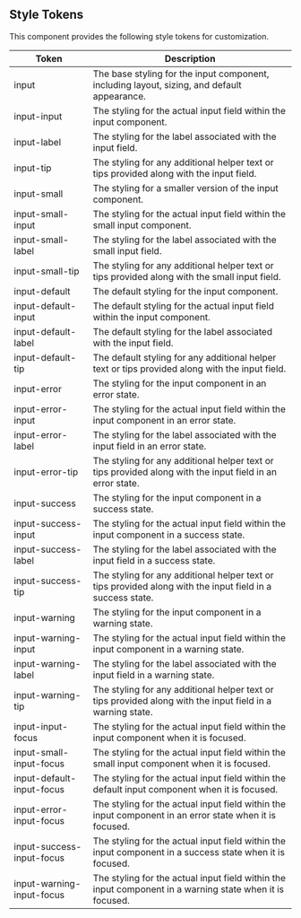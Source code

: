 ## Style Tokens

This component provides the following style tokens for customization.

| **Token**                 | **Description**                                                                                            |
| ------------------------- | ---------------------------------------------------------------------------------------------------------- |
| input                     | The base styling for the input component, including layout, sizing, and default appearance.                |
| input-input               | The styling for the actual input field within the input component.                                         |
| input-label               | The styling for the label associated with the input field.                                                 |
| input-tip                 | The styling for any additional helper text or tips provided along with the input field.                    |
| input-small               | The styling for a smaller version of the input component.                                                  |
| input-small-input         | The styling for the actual input field within the small input component.                                   |
| input-small-label         | The styling for the label associated with the small input field.                                           |
| input-small-tip           | The styling for any additional helper text or tips provided along with the small input field.              |
| input-default             | The default styling for the input component.                                                               |
| input-default-input       | The default styling for the actual input field within the input component.                                 |
| input-default-label       | The default styling for the label associated with the input field.                                         |
| input-default-tip         | The default styling for any additional helper text or tips provided along with the input field.            |
| input-error               | The styling for the input component in an error state.                                                     |
| input-error-input         | The styling for the actual input field within the input component in an error state.                       |
| input-error-label         | The styling for the label associated with the input field in an error state.                               |
| input-error-tip           | The styling for any additional helper text or tips provided along with the input field in an error state.  |
| input-success             | The styling for the input component in a success state.                                                    |
| input-success-input       | The styling for the actual input field within the input component in a success state.                      |
| input-success-label       | The styling for the label associated with the input field in a success state.                              |
| input-success-tip         | The styling for any additional helper text or tips provided along with the input field in a success state. |
| input-warning             | The styling for the input component in a warning state.                                                    |
| input-warning-input       | The styling for the actual input field within the input component in a warning state.                      |
| input-warning-label       | The styling for the label associated with the input field in a warning state.                              |
| input-warning-tip         | The styling for any additional helper text or tips provided along with the input field in a warning state. |
| input-input-focus         | The styling for the actual input field within the input component when it is focused.                      |
| input-small-input-focus   | The styling for the actual input field within the small input component when it is focused.                |
| input-default-input-focus | The styling for the actual input field within the default input component when it is focused.              |
| input-error-input-focus   | The styling for the actual input field within the input component in an error state when it is focused.    |
| input-success-input-focus | The styling for the actual input field within the input component in a success state when it is focused.   |
| input-warning-input-focus | The styling for the actual input field within the input component in a warning state when it is focused.   |
